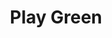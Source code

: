 ---
pid: LLB65
title: Play Green
location_transcription: Any open space
zipcode: '19122'
outside_phl: 
neighborhood: Yorktown,Old Kensington,Jinogi
age: '19'
age_range: 13-19
instagram: 
image_file_name: LLB_65.jpg
proposal_transcription: A playground or series of playgrounds that feature play equipment
  for children of all ages 0-100+. In addition all the equipment would produce energy
  to help power playground lights and nearby homes - similar to the ideas of Andrew
  Simoeni, Joel Lim, and Funfere Koroye. This would allow adults to play more closely
  with kids and make everyone more responsible in providing for their own energy needs.
topic: Environment,Family,Youth,Sustainability
topic_summary: 0, 0, 0, 0
type: Playground
keywords_other: 
credit: Cace Geraghty
image_labels: 
twitter: decisions.and.revisions
facebook: 
permalink: "/monuments/llb65/"
layout: item-page
---